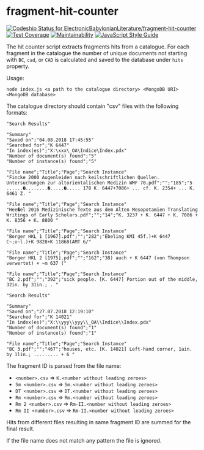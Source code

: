 # fragment-hit-counter

[![Codeship Status for ElectronicBabylonianLiterature/fragment-hit-counter](https://app.codeship.com/projects/fa2f0110-867f-0136-143e-3699d0334ad5/status?branch=master)](https://app.codeship.com/projects/302472)
[![Test Coverage](https://api.codeclimate.com/v1/badges/505e1372f12d2ec7eb0b/test_coverage)](https://codeclimate.com/github/ElectronicBabylonianLiterature/fragment-hit-counter/test_coverage)
[![Maintainability](https://api.codeclimate.com/v1/badges/505e1372f12d2ec7eb0b/maintainability)](https://codeclimate.com/github/ElectronicBabylonianLiterature/fragment-hit-counter/maintainability)
[![JavaScript Style Guide](https://img.shields.io/badge/code_style-standard-brightgreen.svg)](https://standardjs.com)

The hit counter script extracts fragments hits from a catalogue. For each fragment in the catalogue the number of unique documents not starting with `BC`, `cad`, or `CAD` is calculated and saved to the database under `hits` property.

Usage:

```
node index.js <a path to the catalogue directory> <MongoDB URI> <MongoDB database>
```

The catalogue directory should contain "csv" files with the following formats:

```
"Search Results"

"Summary"
"Saved on";"04.08.2018 17:45:55"
"Searched for";"K 6447"
"In index(es)";"X:\xxx\_OA\Indice\Index.pdx"
"Number of document(s) found";"5"              
"Number of instance(s) found";"5"              

"File name";"Title";"Page";"Search Instance"
"Fincke 2000 Augenleiden nach keilschriftlichen Quellen. Untersuchungen zur altorientalischen Medizin WMF 70.pdf";"";"185";"5 ......�........�.....�..... 178 K. 6447+7086+ ... cf. K. 2354+ ... K. 6461 Z. "

"File name";"Title";"Page";"Search Instance"
"Hee�el 2016 Medizinische Texte aus dem Alten Mesopotamien Translating Writings of Early Scholars.pdf";"";"14";"K. 3237 + K. 6447 + K. 7086 + K. 8356 + K. 8800 "

"File name";"Title";"Page";"Search Instance"
"Borger HKL 1 [1967].pdf";"";"282";"Ebeling KMI 45f.)+K 6447 C~;u~l.)+K 9828+K 11868(AMT 6/"

"File name";"Title";"Page";"Search Instance"
"Borger HKL 2 [1975].pdf";"";"162";"38) auch + K 6447 (von Thompson verwertet) + ~m 637 ("

"File name";"Title";"Page";"Search Instance"
"BC 2.pdf";"";"392";"sick people. [K. 6447] Portion out of the middle, 32in. by 31in.; . "

```

```
"Search Results"

"Summary"
"Saved on";"27.07.2018 12:19:10"
"Searched for";"K 14021"
"In index(es)";"X:\\yyy\\yyy\\_OA\\Indice\\Index.pdx"
"Number of document(s) found";"1"              
"Number of instance(s) found";"1"              

"File name";"Title";"Page";"Search Instance"
"BC 3.pdf";"";"467";"houses, etc. [K. 14021] Left-hand corner, 1ain. by 1lin.; ......... + 6 "
```

The fragment ID is parsed from the file name:
- `<number>.csv` => `K.<number without leading zeroes>`
- `Sm <number>.csv` => `Sm.<number without leading zeroes>`
- `DT <number>.csv` => `DT.<number without leading zeroes>`
- `Rm <number>.csv` => `Rm.<number without leading zeroes>`
- `Rm 2 <number>.csv` => `Rm-II.<number without leading zeroes>`
- `Rm II <number>.csv` => `Rm-II.<number without leading zeroes>`

Hits from different files resulting in same fragment ID are summed for the final result.

If the file name does not match any pattern the file is ignored.
